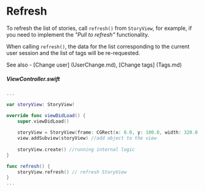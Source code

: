 # Refresh

To refresh the list of stories, call `refresh()` from `StoryView`, for example, if you need to implement the *"Pull to refresh"* functionality.

When calling `refresh()`, the data for the list corresponding to the current user session and the list of tags will be re-requested.
  
See also - [Change user] (UserChange.md), [Change tags] (Tags.md)

##### ViewController.swift
```swift
...

var storyView: StoryView!

override func viewDidLoad() {
    super.viewDidLoad()
        
    storyView = StoryView(frame: CGRect(x: 0.0, y: 100.0, width: 320.0, height: 160.0)) //initialize StoryView
    view.addSubview(storyView) //add object to the view
    
    storyView.create() //running internal logic
}

func refresh() {
    storyView.refresh() // refresh StoryView
}
...
```